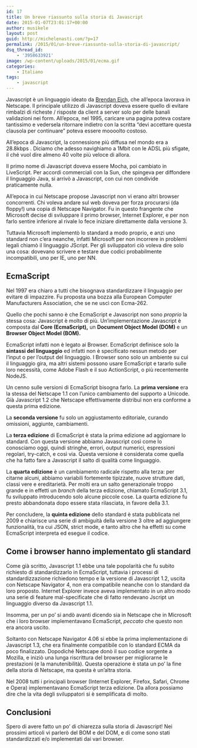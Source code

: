 ```yaml
---
id: 17
title: Un breve riassunto sulla storia di Javascript
date: 2015-01-07T23:01:17+00:00
author: musikele
layout: post
guid: http://michelenasti.com/?p=17
permalink: /2015/01/un-breve-riassunto-sulla-storia-di-javascript/
dsq_thread_id:
    - '3958633921'
image: /wp-content/uploads/2015/01/ecma.gif
categories:
    - Italiano
tags:
    - javascript
---
```


Javascript è un linguaggio ideato da [Brendan Eich](http://en.wikipedia.org/wiki/Brendan_Eich 'Brendan Eich'), che all’epoca lavorava in Netscape. Il principale utilizzo di Javascript doveva essere quello di evitare rimbalzi di richeste / risposte da client a server solo per delle banali validazioni nei form. All’epoca, nel 1995, caricare una pagina poteva costare tantissimo e vedersela ritornare indietro con la scritta “devi accettare questa clausola per continuare” poteva essere moooolto costoso.

All’epoca di Javascript, la connessione più diffusa nel mondo era a 28.8kbps . Diciamo che adesso navighiamo a 1Mbit con le ADSL più sfigate, il ché vuol dire almeno 40 volte più veloce di allora.

Il primo nome di Javascript doveva essere Mocha, poi cambiato in LiveScript. Per accordi commerciali con la Sun, che spingeva per diffondere il linguaggio Java, si arrivò a Javascript, con cui non condivide praticamente nulla.

All’epoca in cui Netscape propose Javascript non vi erano altri browser concorrenti. Chi voleva andare sul web doveva per forza procurarsi (da floppy!) una copia di Netscape Navigator. Fu in questo frangente che Microsoft decise di sviluppare il primo browser, Internet Explorer, e per non farlo sentire inferiore al rivale lo fece iniziare direttamente dalla versione 3.

Tuttavia Microsoft implementò lo standard a modo proprio, e anzi uno standard non c’era neanche, infatti Microsoft per non incorrere in problemi legali chiamò il linguaggio JScript. Per gli sviluppatori ciò voleva dire solo una cosa: dovevano scrivere e testare due codici probabilmente incompatibili, uno per IE, uno per NN.

## EcmaScript

Nel 1997 era chiaro a tutti che bisognava standardizzare il linguaggio per evitare di impazzire. Fu proposta una bozza alla European Computer Manufacturers Association, che se ne uscì con Ecma-262.

Quello che pochi sanno è che EcmaScript e Javascript non sono _proprio_ la stessa cosa: Javascript è molto di più. Un’implementazione Javascript è composta dal **Core (EcmaScript),** un **Document Object Model (DOM)** e un **Browser Object Model (BOM).**

EcmaScript infatti non è legato ai Browser. EcmaScript definisce solo la **sintassi del linguaggio** ed infatti non è specificato nessun metodo per l’input o per l’output del linguaggio. I Browser sono solo un ambiente su cui il linguaggio gira, ma altri sistemi possono usare EcmaScript e tararlo sulle loro necessità, come Adobe Flash e il suo ActionScript, o più recentemente NodeJS.

Un cenno sulle versioni di EcmaScript bisogna farlo. La **prima versione** era la stessa del Netscape 1.1 con l’unico cambiamento del supporto a Unicode. Già Javascript 1.2 che Netscape effettivamente distribuì non era conforme a questa prima edizione.

La **seconda versione** fu solo un aggiustamento editoriale, curando omissioni, aggiunte, cambiamenti.

La **terza edizione** di EcmaScript è stata la prima edizione ad aggiornare lo standard. Con questa versione abbiamo Javascript così come lo conosciamo oggi, quindi stringhe, errori, output numerici, espressioni regolari, try-catch, e così via. Questa versione è considerata come quella che ha fatto fare a Javascript il salto di qualità come linguaggio.

La **quarta edizione** è un cambiamento radicale rispetto alla terza: per citarne alcuni, abbiamo variabili fortemente tipizzate, nuove strutture dati, classi vere e ereditarietà. Per molti era un salto generazionale troppo grande e in effetti un _branch_ della terza edizione, chiamato EcmaScript 3.1, fu sviluppato introducendo solo alcune piccole cose. La quarta edizione fu presto abbandonata dopo essere stata rilasciata, in favore della 3.1.

Per concludere, la **quinta edizione** dello standard è stata pubblicata nel 2009 e chiarisce una serie di ambiguità della versione 3 oltre ad aggiungere funzionalità, tra cui JSON, strict mode, e tanto altro che ha effetti su come EcmaScript interpreta ed esegue il codice.

## Come i browser hanno implementato gli standard

Come già scritto, Javascript 1.1 ebbe una tale popolarità che fu subito richiesto di standardizzarlo in EcmaScript, tuttavia i processi di standardizzazione richiedono tempo e la versione di Javascript 1.2, uscita con Netscape Navigator 4, non era compatibile neanche con lo standard da loro proposto. Internet Explorer invece aveva implementato in un altro modo una serie di feature mal-specificate che di fatto rendevano Jscript un linguaggio diverso da Javascript 1.1.

Insomma, per un po’ si andò avanti dicendo sia in Netscape che in Microsoft che i loro browser implementavano EcmaScript, _peccato_ che questo non era ancora uscito.

Soltanto con Netscape Navigator 4.06 si ebbe la prima implementazione di Javascript 1.3, che era finalmente compatibile con lo standard ECMA da poco finalizzato. Dopodiché Netscape donò il suo codice sorgente a Mozilla, e iniziò una lunga riscrittura del browser per migliorarne le prestazioni (e la manutenibilità). Questa operazione è stata un po’ la fine della storia di Netscape, ma questa è un’altra storia.

Nel 2008 tutti i principali browser (Internet Explorer, Firefox, Safari, Chrome e Opera) implementavano EcmaScript terza edizione. Da allora possiamo dire che la vita degli sviluppatori si è semplificata di molto.

## Conclusioni

Spero di avere fatto un po’ di chiarezza sulla storia di Javascript! Nei prossimi articoli vi parlerò del BOM e del DOM, e di come sono stati standardizzati e/o implementati dai vari browser.
